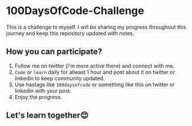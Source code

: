 # 100DaysOfCode-Challenge
This is a challenge to myself. I will be sharing my progress throughout this journey and keep this repository updated with notes.
## How you can participate?
1. Follow me on twitter (i'm more active there) and connect with me.
2. `Code` or `learn` daily for atleast 1 hour and post about it on twitter or linkedin to keep community updated.
2. Use hastags like `100daysofcode` or something like this on twitter or linkedin with your post.
3. Enjoy the progress.

## Let's learn together😊
